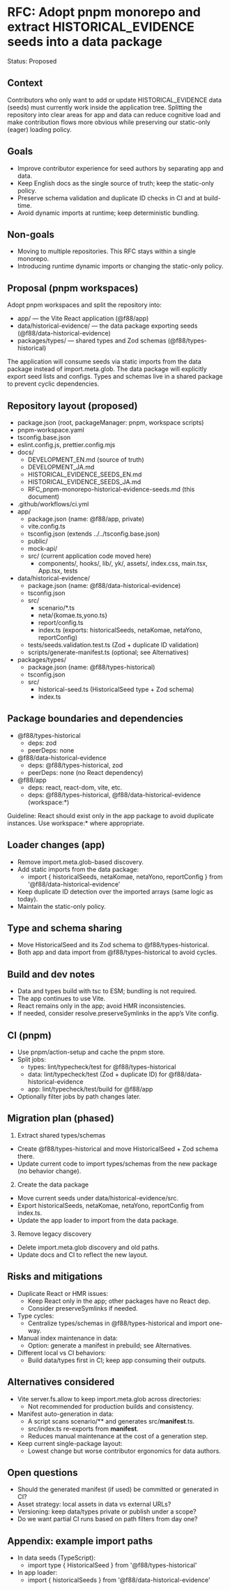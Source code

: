 # RFC: Adopt pnpm monorepo and extract HISTORICAL_EVIDENCE seeds into a data package

Status: Proposed

## Context

Contributors who only want to add or update HISTORICAL_EVIDENCE data (seeds) must currently work inside the application tree. Splitting the repository into clear areas for app and data can reduce cognitive load and make contribution flows more obvious while preserving our static-only (eager) loading policy.

## Goals

- Improve contributor experience for seed authors by separating app and data.
- Keep English docs as the single source of truth; keep the static-only policy.
- Preserve schema validation and duplicate ID checks in CI and at build-time.
- Avoid dynamic imports at runtime; keep deterministic bundling.

## Non-goals

- Moving to multiple repositories. This RFC stays within a single monorepo.
- Introducing runtime dynamic imports or changing the static-only policy.

## Proposal (pnpm workspaces)

Adopt pnpm workspaces and split the repository into:

- app/ — the Vite React application (@f88/app)
- data/historical-evidence/ — the data package exporting seeds (@f88/data-historical-evidence)
- packages/types/ — shared types and Zod schemas (@f88/types-historical)

The application will consume seeds via static imports from the data package instead of import.meta.glob. The data package will explicitly export seed lists and configs. Types and schemas live in a shared package to prevent cyclic dependencies.

## Repository layout (proposed)

- package.json (root, packageManager: pnpm, workspace scripts)
- pnpm-workspace.yaml
- tsconfig.base.json
- eslint.config.js, prettier.config.mjs
- docs/
    - DEVELOPMENT_EN.md (source of truth)
    - DEVELOPMENT_JA.md
    - HISTORICAL_EVIDENCE_SEEDS_EN.md
    - HISTORICAL_EVIDENCE_SEEDS_JA.md
    - RFC_pnpm-monorepo-historical-evidence-seeds.md (this document)
- .github/workflows/ci.yml
- app/
    - package.json (name: @f88/app, private)
    - vite.config.ts
    - tsconfig.json (extends ../../tsconfig.base.json)
    - public/
    - mock-api/
    - src/ (current application code moved here)
        - components/, hooks/, lib/, yk/, assets/, index.css, main.tsx, App.tsx, tests
- data/historical-evidence/
    - package.json (name: @f88/data-historical-evidence)
    - tsconfig.json
    - src/
        - scenario/*.ts
        - neta/{komae.ts,yono.ts}
        - report/config.ts
        - index.ts (exports: historicalSeeds, netaKomae, netaYono, reportConfig)
    - tests/seeds.validation.test.ts (Zod + duplicate ID validation)
    - scripts/generate-manifest.ts (optional; see Alternatives)
- packages/types/
    - package.json (name: @f88/types-historical)
    - tsconfig.json
    - src/
        - historical-seed.ts (HistoricalSeed type + Zod schema)
        - index.ts

## Package boundaries and dependencies

- @f88/types-historical
    - deps: zod
    - peerDeps: none
- @f88/data-historical-evidence
    - deps: @f88/types-historical, zod
    - peerDeps: none (no React dependency)
- @f88/app
    - deps: react, react-dom, vite, etc.
    - deps: @f88/types-historical, @f88/data-historical-evidence (workspace:*)

Guideline: React should exist only in the app package to avoid duplicate instances. Use workspace:* where appropriate.

## Loader changes (app)

- Remove import.meta.glob-based discovery.
- Add static imports from the data package:
    - import { historicalSeeds, netaKomae, netaYono, reportConfig } from '@f88/data-historical-evidence'
- Keep duplicate ID detection over the imported arrays (same logic as today).
- Maintain the static-only policy.

## Type and schema sharing

- Move HistoricalSeed and its Zod schema to @f88/types-historical.
- Both app and data import from @f88/types-historical to avoid cycles.

## Build and dev notes

- Data and types build with tsc to ESM; bundling is not required.
- The app continues to use Vite.
- React remains only in the app; avoid HMR inconsistencies.
- If needed, consider resolve.preserveSymlinks in the app’s Vite config.

## CI (pnpm)

- Use pnpm/action-setup and cache the pnpm store.
- Split jobs:
    - types: lint/typecheck/test for @f88/types-historical
    - data: lint/typecheck/test (Zod + duplicate ID) for @f88/data-historical-evidence
    - app: lint/typecheck/test/build for @f88/app
- Optionally filter jobs by path changes later.

## Migration plan (phased)

1) Extract shared types/schemas

- Create @f88/types-historical and move HistoricalSeed + Zod schema there.
- Update current code to import types/schemas from the new package (no behavior change).

2) Create the data package

- Move current seeds under data/historical-evidence/src.
- Export historicalSeeds, netaKomae, netaYono, reportConfig from index.ts.
- Update the app loader to import from the data package.

3) Remove legacy discovery

- Delete import.meta.glob discovery and old paths.
- Update docs and CI to reflect the new layout.

## Risks and mitigations

- Duplicate React or HMR issues:
    - Keep React only in the app; other packages have no React dep.
    - Consider preserveSymlinks if needed.
- Type cycles:
    - Centralize types/schemas in @f88/types-historical and import one-way.
- Manual index maintenance in data:
    - Option: generate a manifest in prebuild; see Alternatives.
- Different local vs CI behaviors:
    - Build data/types first in CI; keep app consuming their outputs.

## Alternatives considered

- Vite server.fs.allow to keep import.meta.glob across directories:
    - Not recommended for production builds and consistency.
- Manifest auto-generation in data:
    - A script scans scenario/** and generates src/__manifest__.ts.
    - src/index.ts re-exports from __manifest__.
    - Reduces manual maintenance at the cost of a generation step.
- Keep current single-package layout:
    - Lowest change but worse contributor ergonomics for data authors.

## Open questions

- Should the generated manifest (if used) be committed or generated in CI?
- Asset strategy: local assets in data vs external URLs?
- Versioning: keep data/types private or publish under a scope?
- Do we want partial CI runs based on path filters from day one?

## Appendix: example import paths

- In data seeds (TypeScript):
    - import type { HistoricalSeed } from '@f88/types-historical'
- In app loader:
    - import { historicalSeeds } from '@f88/data-historical-evidence'
